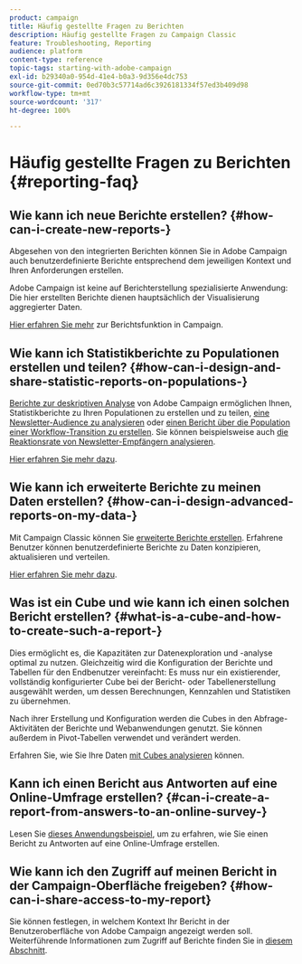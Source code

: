 ```yaml
---
product: campaign
title: Häufig gestellte Fragen zu Berichten
description: Häufig gestellte Fragen zu Campaign Classic
feature: Troubleshooting, Reporting
audience: platform
content-type: reference
topic-tags: starting-with-adobe-campaign
exl-id: b29340a0-954d-41e4-b0a3-9d356e4dc753
source-git-commit: 0ed70b3c57714ad6c3926181334f57ed3b409d98
workflow-type: tm+mt
source-wordcount: '317'
ht-degree: 100%

---
```


# Häufig gestellte Fragen zu Berichten {#reporting-faq}



## Wie kann ich neue Berichte erstellen? {#how-can-i-create-new-reports-}

Abgesehen von den integrierten Berichten können Sie in Adobe Campaign auch benutzerdefinierte Berichte entsprechend dem jeweiligen Kontext und Ihren Anforderungen erstellen.

Adobe Campaign ist keine auf Berichterstellung spezialisierte Anwendung: Die hier erstellten Berichte dienen hauptsächlich der Visualisierung aggregierter Daten.

[Hier erfahren Sie mehr](../../reporting/using/about-adobe-campaign-reporting-tools.md) zur Berichtsfunktion in Campaign.

## Wie kann ich Statistikberichte zu Populationen erstellen und teilen? {#how-can-i-design-and-share-statistic-reports-on-populations-}

[Berichte zur deskriptiven Analyse](../../reporting/using/about-descriptive-analysis.md) von Adobe Campaign ermöglichen Ihnen, Statistikberichte zu Ihren Populationen zu erstellen und zu teilen, [eine Newsletter-Audience zu analysieren](../../reporting/using/use-cases.md#analyzing-a-population) oder [einen Bericht über die Population einer Workflow-Transition zu erstellen](../../reporting/using/use-cases.md#analyzing-a-transition-target-in-a-workflow). Sie können beispielsweise auch [die Reaktionsrate von Newsletter-Empfängern analysieren](../../reporting/using/use-cases.md#analyzing-recipient-tracking-logs).

[Hier erfahren Sie mehr dazu](../../reporting/using/about-descriptive-analysis.md).

## Wie kann ich erweiterte Berichte zu meinen Daten erstellen? {#how-can-i-design-advanced-reports-on-my-data-}

Mit Campaign Classic können Sie [erweiterte Berichte erstellen](../../reporting/using/about-reports-creation-in-campaign.md). Erfahrene Benutzer können benutzerdefinierte Berichte zu Daten konzipieren, aktualisieren und verteilen.

[Hier erfahren Sie mehr dazu](../../reporting/using/about-reports-creation-in-campaign.md).

## Was ist ein Cube und wie kann ich einen solchen Bericht erstellen? {#what-is-a-cube-and-how-to-create-such-a-report-}

Dies ermöglicht es, die Kapazitäten zur Datenexploration und -analyse optimal zu nutzen. Gleichzeitig wird die Konfiguration der Berichte und Tabellen für den Endbenutzer vereinfacht: Es muss nur ein existierender, vollständig konfigurierter Cube bei der Bericht- oder Tabellenerstellung ausgewählt werden, um dessen Berechnungen, Kennzahlen und Statistiken zu übernehmen.

Nach ihrer Erstellung und Konfiguration werden die Cubes in den Abfrage-Aktivitäten der Berichte und Webanwendungen genutzt. Sie können außerdem in Pivot-Tabellen verwendet und verändert werden.

Erfahren Sie, wie Sie Ihre Daten [mit Cubes analysieren](../../reporting/using/ac-cubes.md) können.

## Kann ich einen Bericht aus Antworten auf eine Online-Umfrage erstellen? {#can-i-create-a-report-from-answers-to-an-online-survey-}

Lesen Sie [dieses Anwendungsbeispiel](../../surveys/using/use-case-displaying-report-on-answers-to-an-online-survey.md), um zu erfahren, wie Sie einen Bericht zu Antworten auf eine Online-Umfrage erstellen.

## Wie kann ich den Zugriff auf meinen Bericht in der Campaign-Oberfläche freigeben? {#how-can-i-share-access-to-my-report}

Sie können festlegen, in welchem Kontext Ihr Bericht in der Benutzeroberfläche von Adobe Campaign angezeigt werden soll. Weiterführende Informationen zum Zugriff auf Berichte finden Sie in [diesem Abschnitt](../../reporting/using/configuring-access-to-the-report.md).
